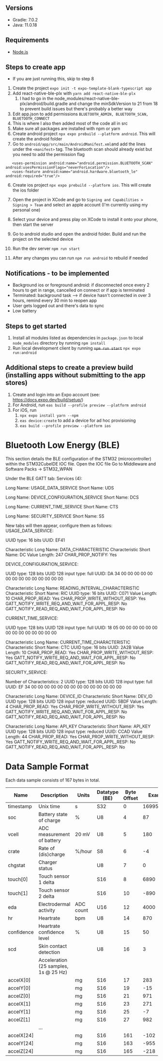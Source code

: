 ## Versions

- Gradle: 7.0.2
- Java: 11.0.18

## Requirements

- [Node.js](https://nodejs.org)

## Steps to create app

- If you are just running this, skip to step 8

1. Create the project `expo init -t expo-template-blank-typescript app`
2. Add react-native-ble-plx with `yarn add react-native-ble-plx`
   1. I had to go in the node_modules/react-native-ble-plx/android/build.gradle and change the minSdkVersion to 21 from 18 to prevent build issues but there's probably a better way
3. Edit app.json to add permissions `BLUETOOTH_ADMIN, BLUETOOTH_SCAN, BLUETOOTH_CONNECT`
4. This is where I also then added most of the code all in src
5. Make sure all packages are installed with npm or yarn
6. Create android project `npx expo prebuild --platform android`. This will create the android folder
7. Go to `android/app/src/main/AndroidManifest.xml`and add the lines under the `<manifest>` tag. The bluetooth scan should already exist but you need to add the permission flag

```
   <uses-permission android:name="android.permission.BLUETOOTH_SCAN" android:usesPermissionFlags="neverForLocation"/>
   <uses-feature android:name="android.hardware.bluetooth_le" android:required="true"/>
```

6. Create ios project `npx expo prebuild --platform ios`. This will create the ios folder
7. Open the project in XCode and go to `Signing and Capabilities > Signing > Team` and select an apple account (I'm currently using my personal one)
8. Select your device and press play on XCode to install it onto your phone, then start the server

1. Go to android studio and open the android folder. Build and run the project on the selected device
1. Run the dev server `npm run start`
1. After any changes you can run `npm run android` to rebuild if needed


## Notifications - to be implemented
* Background ios or foreground android: if disconnected once every 2 hours to get in range, cancelled on connect or if app is terminated
* Terminated: background task --> if device hasn't connected in over 3 hours, remind every 30 min to reopen app
* User gets logged out and there's data to sync
* Low battery

## Steps to get started

1. Install all modules listed as dependencies in `package.json` to local `node_modules` directory by running `npm install`
1. Run local development client by running ~~`npm run start`~~ `npx expo run:android`

## Additional steps to create a preview build (installing apps without submitting to the app stores)

1. Create and login into an Expo account (see: https://docs.expo.dev/build/setup/)
1. For Android, run `eas build --profile preview --platform android`
1. For iOS, run
    1. `npx expo install yarn --npm`
    1. `eas device:create` to add a device for ad hoc provisioning
    1. `eas build --profile preview --platform ios`

# Bluetooth Low Energy (BLE)
This section details the BLE configuration of the STM32 (microcontroller) within the STM32CubeIDE IOC file.
Open the IOC file
Go to Middleware and Software Packs -> STM32_WPAN

Under the BLE GATT tab:
Services (4):

Long Name: USAGE_DATA_SERVICE
Short Name: UDS

Long Name: DEVICE_CONFIGURATION_SERVICE
Short Name: DCS

Long Name: CURRENT_TIME_SERVICE
Short Name: CTS

Long Name: SECURITY_SERVICE
Short Name: SS

New tabs will then appear, configure them as follows:
USAGE_DATA_SERVICE:

UUID type: 16 bits
UUID: EF41

Characteristic Long Name: DATA_CHARACTERISTIC
Characteristic Short Name: DC
Value Length: 247
CHAR_PROP_NOTIFY: Yes

DEVICE_CONFIGURATION_SERVICE:

UUID type: 128 bits
UUID 128 input type: full
UUID: DA 34 00 00 00 00 00 00 00 00 00 00 00 00 00 00

Characteristic Long Name: READING_INTERVAL_CHARACTERISTIC
Characteristic Short Name: RIC
UUID type: 16 bits
UUID: C071
Value Length: 10
CHAR_PROP_READ: Yes
CHAR_PROP_WRITE_WITHOUT_RESP: Yes
GATT_NOTIFY_WRITE_REQ_AND_WAIT_FOR_APPL_RESP: No
GATT_NOTIFY_READ_REQ_AND_WAIT_FOR_APPL_RESP: No

CURRENT_TIME_SERVICE:

UUID type: 128 bits
UUID 128 input type: full
UUID: 18 05 00 00 00 00 00 00 00 00 00 00 00 00 00 00

Characteristic Long Name: CURRENT_TIME_CHARACTERISTIC
Characteristic Short Name: CTC
UUID type: 16 bits
UUID: 2A2B
Value Length: 10
CHAR_PROP_READ: Yes
CHAR_PROP_WRITE_WITHOUT_RESP: Yes
GATT_NOTIFY_WRITE_REQ_AND_WAIT_FOR_APPL_RESP: No
GATT_NOTIFY_READ_REQ_AND_WAIT_FOR_APPL_RESP: No

SECURITY_SERVICE:

Number of Characteristics: 2
UUID type: 128 bits
UUID 128 input type: full
UUID: EF 34 00 00 00 00 00 00 00 00 00 00 00 00 00 00

Characteristic Long Name: DEVICE_ID
Characteristic Short Name: DEV_ID
UUID type: 128 bits
UUID 128 input type: reduced
UUID: 5BDF
Value Length: 4
CHAR_PROP_READ: Yes
CHAR_PROP_WRITE_WITHOUT_RESP: Yes
GATT_NOTIFY_WRITE_REQ_AND_WAIT_FOR_APPL_RESP: No
GATT_NOTIFY_READ_REQ_AND_WAIT_FOR_APPL_RESP: No

Characteristic Long Name: API_KEY
Characteristic Short Name: API_KEY
UUID type: 128 bits
UUID 128 input type: reduced
UUID: CCAD
Value Length: 44
CHAR_PROP_READ: Yes
CHAR_PROP_WRITE_WITHOUT_RESP: Yes
GATT_NOTIFY_WRITE_REQ_AND_WAIT_FOR_APPL_RESP: No
GATT_NOTIFY_READ_REQ_AND_WAIT_FOR_APPL_RESP: No

# Data Sample Format
Each data sample consists of 167 bytes in total.

| Name       | Description                           | Units     | Datatype (BE) | Byte Offset | Example    |
| ---------- | ------------------------------------- | --------- | ------------- | ----------- | ---------- |
| timestamp  | Unix time                             | s         | S32           | 0           | 1699553827 |
| soc        | Battery state of charge               | %         | U8            | 4           | 87         |
| vcell      | ADC measurement of battery            | 20 mV     | U8            | 5           | 180        |
| crate      | Rate of (dis)charge                   | %/hour    | S8            | 6           | \-4        |
| chgstat    | Charger status                        |           | U8            | 7           | 0          |
| touch[0]   | Touch sensor 1 delta                  |           | S16           | 8           | 6890       |
| touch[1]   | Touch sensor 2 delta                  |           | S16           | 10          | \-890      |
| eda        | Electrodermal activity                | ADC count | U16           | 12          | 4000       |
| hr         | Heartrate                             | bpm       | U8            | 14          | 870        |
| confidence | Heartrate confidence level            | %         | U8            | 15          | 50         |
| scd        | Skin contact detection                |           | U8            | 16          | 3          |
|            | Acceleration (25 samples, 1s @ 25 Hz) |           |               |             |            |
| accelX[0]  |                                       | mg        | S16           | 17          | 283        |
| accelY[0]  |                                       | mg        | S16           | 19          | \-15       |
| accelZ[0]  |                                       | mg        | S16           | 21          | 971        |
| accelX[1]  |                                       | mg        | S16           | 23          | 271        |
| accelY[1]  |                                       | mg        | S16           | 25          | \-7        |
| accelZ[1]  |                                       | mg        | S16           | 27          | 982        |
|            | …                                     |           |               |             |            |
| accelX[24] |                                       | mg        | S16           | 161         | \-102      |
| accelY[24] |                                       | mg        | S16           | 163         | \-955      |
| accelZ[24] |                                       | mg        | S16           | 165         | \-218      |

